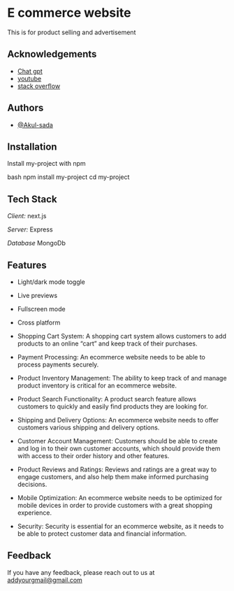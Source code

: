 <a name="readme-top"></a>

<!--
HOW TO USE:
This is an example of how you may give instructions on setting up your project locally.

Modify this file to match your project and remove sections that don't apply.

REQUIRED SECTIONS:
- Table of Contents
- About the Project
  - Built With
  - Live Demo
- Getting Started
- Authors
- Future Features
- Contributing
- Show your support
- Acknowledgements
- License

OPTIONAL SECTIONS:
- FAQ

After you're finished please remove all the comments and instructions!
-->

# E commerce website

This is for product selling and advertisement


## Acknowledgements

 - [Chat gpt](https://chat.openai.com/chat)
 - [youtube](https://youtube.com)
 - [stack overflow](https://stackoverflow.com/)


## Authors

- [@Akul-sada](https://github.com/Akul-sada)


## Installation

Install my-project with npm

bash
  npm install my-project
  cd my-project

    
## Tech Stack

*Client:* next.js

*Server:* Express

*Database* MongoDb


## Features

- Light/dark mode toggle
- Live previews
- Fullscreen mode
- Cross platform

- Shopping Cart System: A shopping cart system allows customers to add products to an online “cart” and keep track of their purchases. 
- Payment Processing: An ecommerce website needs to be able to process payments securely. 
- Product Inventory Management: The ability to keep track of and manage product inventory is critical for an ecommerce website. 
- Product Search Functionality: A product search feature allows customers to quickly and easily find products they are looking for. 
- Shipping and Delivery Options: An ecommerce website needs to offer customers various shipping and delivery options. 
- Customer Account Management: Customers should be able to create and log in to their own customer accounts, which should provide them with access to their order history and other features. 
- Product Reviews and Ratings: Reviews and ratings are a great way to engage customers, and also help them make informed purchasing decisions. 
- Mobile Optimization: An ecommerce website needs to be optimized for mobile devices in order to provide customers with a great shopping experience. 
- Security: Security is essential for an ecommerce website, as it needs to be able to protect customer data and financial information.
## Feedback

If you have any feedback, please reach out to us at addyourgmail@gmail.com